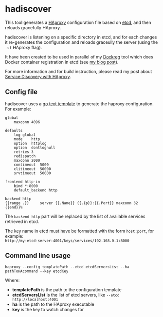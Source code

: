 # hadiscover

This tool generates a [HAproxy](www.haproxy.org) configuration file based on [etcd](https://coreos.com/using-coreos/etcd/), and then reloads gracefully HAproxy. 

hadiscover is listening on a specific directory in etcd, and for each changes it  re-generates the configuration and reloads graceully the server (using the `-sf` HAproxy flag).

It have been created to be used in parallel of my [Dockreg](https://github.com/adetante/dockreg) tool which does Docker container registration in etcd (see [my blog post](adetante.github.io/articles/service-discovery-with-docker-2)).

For more information and for build instruction, please read my post about [Service Discovery with HAproxy](http://adetante.github.io/articles/service-discovery-haproxy).

## Config file

hadiscover uses a [go text template](http://golang.org/pkg/text/template) to generate the haproxy configuration. For example:

```
global
    maxconn 4096

defaults
    log global
    mode    http
    option  httplog
    option  dontlognull
    retries 3
    redispatch
    maxconn 2000
    contimeout  5000
    clitimeout  50000
    srvtimeout  50000

frontend http-in
    bind *:8000
    default_backend http

backend http
{{range .}}     server {{.Name}} {{.Ip}}:{{.Port}} maxconn 32
{{end}}%
```

The `backend http` part will be replaced by the list of available services retrieved in etcd.

The key name in etcd must have be formatted with the form `host:port`, for example:  
`http://my-etcd-server:4001/keys/services/192.168.0.1:8000`


## Command line usage

```
haproxy --config templatePath --etcd etcdServersList --ha pathToHAcommand --key etcdKey
```

Where:

* **templatePath** is the path to the configuration template
* **etcdServersList** is the list of etcd servers, like `--etcd http://localhost:4001`
* **ha** is the path to the HAproxy executable
* **key** is the key to watch changes for